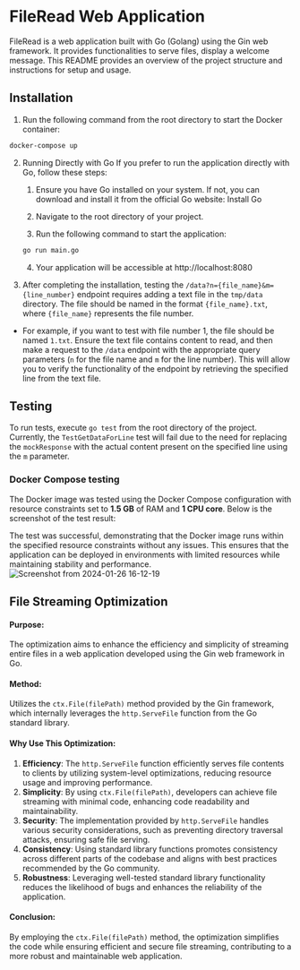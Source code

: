 
# FileRead Web Application
FileRead is a web application built with Go (Golang) using the Gin web framework. It provides functionalities to serve files, display a welcome message. This README provides an overview of the project structure and instructions for setup and usage.


## Installation


1. Run the following command from the root directory to start the Docker container:

```bash
docker-compose up
```


2. Running Directly with Go
If you prefer to run the application directly with Go, follow these steps:

    1. Ensure you have Go installed on your system. If not, you can download and install it from the official Go website: Install Go

    2. Navigate to the root directory of your project.

    3. Run the following command to start the application:

    ```bash 
    go run main.go
    ```

    4. Your application will be accessible at http://localhost:8080

3. After completing the installation, testing the `/data?n={file_name}&m={line_number}` endpoint requires adding a text file in the `tmp/data` directory. The file should be named in the format `{file_name}.txt`, where `{file_name}` represents the file number. 

- For example, if you want to test with file number 1, the file should be named `1.txt`. Ensure the text file contains content to read, and then make a request to the `/data` endpoint with the appropriate query parameters (`n` for the file name and `m` for the line number). This will allow you to verify the functionality of the endpoint by retrieving the specified line from the text file.

## Testing

To run tests, execute `go test` from the root directory of the project. Currently, the `TestGetDataForLine` test will fail due to the need for replacing the `mockResponse` with the actual content present on the specified line using the `m` parameter.

### Docker Compose testing
The Docker image was tested using the Docker Compose configuration with resource constraints set to **1.5 GB** of RAM and **1 CPU core**. Below is the screenshot of the test result:

The test was successful, demonstrating that the Docker image runs within the specified resource constraints without any issues. This ensures that the application can be deployed in environments with limited resources while maintaining stability and performance.
![Screenshot from 2024-01-26 16-12-19](https://github.com/SanjaySinghRajpoot/FileRead/assets/67458417/2cd6e1b1-e99b-4bf6-81b1-4d144f812f7e)


## File Streaming Optimization

#### Purpose:
The optimization aims to enhance the efficiency and simplicity of streaming entire files in a web application developed using the Gin web framework in Go.

#### Method:
Utilizes the `ctx.File(filePath)` method provided by the Gin framework, which internally leverages the `http.ServeFile` function from the Go standard library.

#### Why Use This Optimization:
1. **Efficiency**: The `http.ServeFile` function efficiently serves file contents to clients by utilizing system-level optimizations, reducing resource usage and improving performance.
2. **Simplicity**: By using `ctx.File(filePath)`, developers can achieve file streaming with minimal code, enhancing code readability and maintainability.
3. **Security**: The implementation provided by `http.ServeFile` handles various security considerations, such as preventing directory traversal attacks, ensuring safe file serving.
4. **Consistency**: Using standard library functions promotes consistency across different parts of the codebase and aligns with best practices recommended by the Go community.
5. **Robustness**: Leveraging well-tested standard library functionality reduces the likelihood of bugs and enhances the reliability of the application.

#### Conclusion:
By employing the `ctx.File(filePath)` method, the optimization simplifies the code while ensuring efficient and secure file streaming, contributing to a more robust and maintainable web application.
